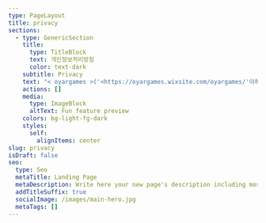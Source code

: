 ```yaml
---
type: PageLayout
title: privacy
sections:
  - type: GenericSection
    title:
      type: TitleBlock
      text: 개인정보처리방침
      color: text-dark
    subtitle: Privacy
    text: "< oyargames >('<https://oyargames.wixsite.com/oyargames/'이하> '띠용띠용: 버섯 키우기)은(는) 「개인정보 보호법」 제30조에 따라 정보주체의 개인정보를 보호하고 이와 관련한 고충을 신속하고 원활하게 처리할 수 있도록 하기 위하여 다음과 같이 개인정보 처리방침을 수립·공개합니다.○ 이 개인정보처리방침은 2024년 3월 1부터 적용됩니다.\_\n\n\n\n제1조(개인정보의 처리 목적)< oyargames >('<https://oyargames.wixsite.com/oyargames/'이하> '띠용띠용 : 버섯 키우기')은(는) 다음의 목적을 위하여 개인정보를 처리합니다. 처리하고 있는 개인정보는 다음의 목적 이외의 용도로는 이용되지 않으며 이용 목적이 변경되는 경우에는 「개인정보 보호법」 제18조에 따라 별도의 동의를 받는 등 필요한 조치를 이행할 예정입니다.1. 재화 또는 서비스 제공콘텐츠 제공을 목적으로 개인정보를 처리합니다.\_\n\n\n\n\n제2조(개인정보의 처리 및 보유 기간)① < oyargames >은(는) 법령에 따른 개인정보 보유·이용기간 또는 정보주체로부터 개인정보를 수집 시에 동의받은 개인정보 보유·이용기간 내에서 개인정보를 처리·보유합니다.② 각각의 개인정보 처리 및 보유 기간은 다음과 같습니다.1.<재화 또는 서비스 제공><재화 또는 서비스 제공>와 관련한 개인정보는 수집.이용에 관한 동의일로부터<지체없이 파기>까지 위 이용목적을 위하여 보유.이용됩니다.보유근거 : 게임 제공관련법령 :예외사유 :\_\n\n\n\n\n제3조(정보주체와 법정대리인의 권리·의무 및 그 행사방법)\_① 정보주체는 oyargames에 대해 언제든지 개인정보 열람·정정·삭제·처리정지 요구 등의 권리를 행사할 수 있습니다.② 제1항에 따른 권리 행사는oyargames에 대해 「개인정보 보호법」 시행령 제41조제1항에 따라 서면, 전자우편, 모사전송(FAX) 등을 통하여 하실 수 있으며 oyargames은(는) 이에 대해 지체 없이 조치하겠습니다.③ 제1항에 따른 권리 행사는 정보주체의 법정대리인이나 위임을 받은 자 등 대리인을 통하여 하실 수 있습니다.이 경우 “개인정보 처리 방법에 관한 고시(제2020-7호)” 별지 제11호 서식에 따른 위임장을 제출하셔야 합니다.④ 개인정보 열람 및 처리정지 요구는 「개인정보 보호법」 제35조 제4항, 제37조 제2항에 의하여 정보주체의 권리가 제한 될 수 있습니다.⑤ 개인정보의 정정 및 삭제 요구는 다른 법령에서 그 개인정보가 수집 대상으로 명시되어 있는 경우에는 그 삭제를 요구할 수 없습니다.⑥ oyargames은(는) 정보주체 권리에 따른 열람의 요구, 정정·삭제의 요구, 처리정지의 요구 시 열람 등 요구를 한 자가 본인이거나 정당한 대리인인지를 확인합니다.\_\n제4조(처리하는 개인정보의 항목 작성)① < oyargames >은(는) 다음의 개인정보 항목을 처리하고 있습니다.1< 재화 또는 서비스 제공 >필수항목 : 서비스 이용 기록선택항목 :\_\n제5조(개인정보의 파기)\n① < oyargames > 은(는) 개인정보 보유기간의 경과, 처리목적 달성 등 개인정보가 불필요하게 되었을 때에는 지체없이 해당 개인정보를 파기합니다.② 정보주체로부터 동의받은 개인정보 보유기간이 경과하거나 처리목적이 달성되었음에도 불구하고 다른 법령에 따라 개인정보를 계속 보존하여야 하는 경우에는, 해당 개인정보를 별도의 데이터베이스(DB)로 옮기거나 보관장소를 달리하여 보존합니다.\n1\\. 법령 근거 :\n2\\. 보존하는 개인정보 항목 : 계좌정보, 거래날짜③ 개인정보 파기의 절차 및 방법은 다음과 같습니다.\n1\\. 파기절차\n< oyargames > 은(는) 파기 사유가 발생한 개인정보를 선정하고, < oyargames > 의 개인정보 보호책임자의 승인을 받아 개인정보를 파기합니다.2. 파기방법전자적 파일 형태의 정보는 기록을 재생할 수 없는 기술적 방법을 사용합니다\_\n제6조(개인정보의 안전성 확보 조치)< oyargames >은(는) 개인정보의 안전성 확보를 위해 다음과 같은 조치를 취하고 있습니다.1. 정기적인 자체 감사 실시\n개인정보 취급 관련 안정성 확보를 위해 정기적(분기 1회)으로 자체 감사를 실시하고 있습니다.2. 개인정보에 대한 접근 제한\n개인정보를 처리하는 데이터베이스시스템에 대한 접근권한의 부여,변경,말소를 통하여 개인정보에 대한 접근통제를 위하여 필요한 조치를 하고 있으며 침입차단시스템을 이용하여 외부로부터의 무단 접근을 통제하고 있습니다.3. 문서보안을 위한 잠금장치 사용\n개인정보가 포함된 서류, 보조저장매체 등을 잠금장치가 있는 안전한 장소에 보관하고 있습니다.4. 비인가자에 대한 출입 통제\n개인정보를 보관하고 있는 물리적 보관 장소를 별도로 두고 이에 대해 출입통제 절차를 수립, 운영하고 있습니다.\_\_제7조(개인정보 자동 수집 장치의 설치•운영 및 거부에 관한 사항)\_oyargames 은(는) 정보주체의 이용정보를 저장하고 수시로 불러오는 ‘쿠키(cookie)’를 사용하지 않습니다.제8조 (개인정보 보호책임자)① oyargames 은(는) 개인정보 처리에 관한 업무를 총괄해서 책임지고, 개인정보 처리와 관련한 정보주체의 불만처리 및 피해구제 등을 위하여 아래와 같이 개인정보 보호책임자를 지정하고 있습니다.▶ 개인정보 보호책임자성명 : Oyar직책 : CEO직급 : 대표연락처 :\_<oyargames@gmail.com>※ 개인정보 보호 담당부서로 연결됩니다.\_▶ 개인정보 보호 담당부서부서명 :담당자 :연락처 :② 정보주체께서는 oyargames 의 서비스(또는 사업)을 이용하시면서 발생한 모든 개인정보 보호 관련 문의, 불만처리, 피해구제 등에 관한 사항을 개인정보 보호책임자 및 담당부서로 문의하실 수 있습니다. oyargames 은(는) 정보주체의 문의에 대해 지체 없이 답변 및 처리해드릴 것입니다.제9조(개인정보 열람청구)\n정보주체는 ｢개인정보 보호법｣ 제35조에 따른 개인정보의 열람 청구를 아래의 부서에 할 수 있습니다.\n< oyargames >은(는) 정보주체의 개인정보 열람청구가 신속하게 처리되도록 노력하겠습니다.▶ 개인정보 열람청구 접수·처리 부서부서명 :담당자 :연락처 :\_\n제10조(권익침해 구제방법)\_정보주체는 개인정보침해로 인한 구제를 받기 위하여 개인정보분쟁조정위원회, 한국인터넷진흥원 개인정보침해신고센터 등에 분쟁해결이나 상담 등을 신청할 수 있습니다. 이 밖에 기타 개인정보침해의 신고, 상담에 대하여는 아래의 기관에 문의하시기 바랍니다.1. 개인정보분쟁조정위원회 : (국번없이) 1833-6972 ([www.kopico.go.kr](http://www.kopico.go.kr/))\n2\\. 개인정보침해신고센터 : (국번없이) 118 (privacy.kisa.or.kr)\n3\\. 대검찰청 : (국번없이) 1301 ([www.spo.go.kr](http://www.spo.go.kr))\n4\\. 경찰청 : (국번없이) 182 (ecrm.cyber.go.kr)「개인정보보호법」제35조(개인정보의 열람), 제36조(개인정보의 정정·삭제), 제37조(개인정보의 처리정지 등)의 규정에 의한 요구에 대 하여 공공기관의 장이 행한 처분 또는 부작위로 인하여 권리 또는 이익의 침해를 받은 자는 행정심판법이 정하는 바에 따라 행정심판을 청구할 수 있습니다.※ 행정심판에 대해 자세한 사항은 중앙행정심판위원회([www.simpan.go.kr](http://www.simpan.go.kr/)) 홈페이지를 참고하시기 바랍니다.\n제11조(개인정보 처리방침 변경)\_\_① 이 개인정보처리방침은 2024년 3월 1부터 적용됩니다.​\_② 이전의 개인정보 처리방침은 아래에서 확인하실 수 있습니다.\n"
    actions: []
    media:
      type: ImageBlock
      altText: Fun feature preview
    colors: bg-light-fg-dark
    styles:
      self:
        alignItems: center
slug: privacy
isDraft: false
seo:
  type: Seo
  metaTitle: Landing Page
  metaDescription: Write here your new page's description including most relevant keywords.
  addTitleSuffix: true
  socialImage: /images/main-hero.jpg
  metaTags: []
---
```

